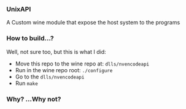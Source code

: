 ### UnixAPI
A Custom wine module that expose the host system to the programs

### How to build...?
Well, not sure too, but this is what I did:
- Move this repo to the wine repo at: `dlls/nvencodeapi`
- Run in the wine repo root: `./configure`
- Go to the `dlls/nvencodeapi`
- Run `make`

### Why? ...Why not?


